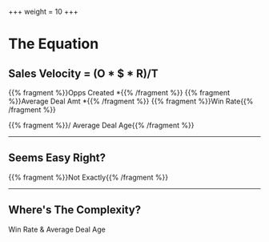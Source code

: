 +++
weight = 10
+++

# The Equation
## Sales Velocity = (O * $ * R)/T

{{% fragment %}}Opps Created *{{% /fragment %}}
{{% fragment %}}Average Deal Amt *{{% /fragment %}}
{{% fragment %}}Win Rate{{% /fragment %}}

{{% fragment %}}/ Average Deal Age{{% /fragment %}}

---

## Seems Easy Right?

{{% fragment %}}Not Exactly{{% /fragment %}}

---

## Where's The Complexity?

Win Rate & Average Deal Age
